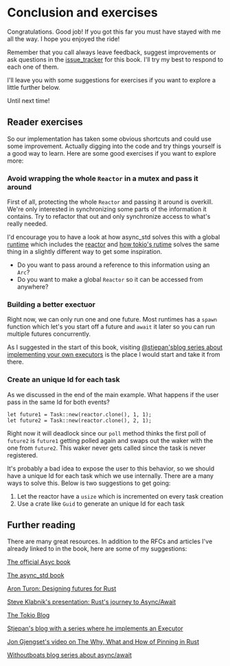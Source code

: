 # Conclusion and exercises

Congratulations. Good job! If you got this far you must have stayed with me
all the way. I hope you enjoyed the ride!

Remember that you call always leave feedback, suggest improvements or ask questions
in the [issue_tracker](https://github.com/cfsamson/books-futures-explained/issues) for this book.
I'll try my best to respond to each one of them.

I'll leave you with some suggestions for exercises if you want to explore a little further below.

Until next time!

## Reader exercises

So our implementation has taken some obvious shortcuts and could use some improvement. 
Actually digging into the code and try things yourself is a good way to learn. Here are
some good exercises if you want to explore more:

### Avoid wrapping the whole `Reactor` in a mutex and pass it around

First of all, protecting the whole `Reactor` and passing it around is overkill. We're only
interested in synchronizing some parts of the information it contains. Try to refactor that
out and only synchronize access to what's really needed.

I'd encourage you to have a look at how async_std solves this with a global [runtime](https://github.com/async-rs/async-std/blob/b446cd023084a157b8a531cff65b8df37750be58/src/rt/mod.rs#L15-L23) which includes the [reactor](https://github.com/async-rs/async-std/blob/b446cd023084a157b8a531cff65b8df37750be58/src/rt/runtime.rs#L39-L70)
and [how tokio's rutime](https://github.com/tokio-rs/tokio/blob/19a87e090ed528001e0363a30f6165304a710d49/tokio/src/runtime/context.rs#L2-L12) solves the same
thing in a slightly different way to get some inspiration.

* Do you want to pass around a reference to this information using an `Arc`?
* Do you want to make a global `Reactor` so it can be accessed from anywhere?

### Building a better exectuor

Right now, we can only run one and one future. Most runtimes has a `spawn` 
function which let's you start off a future and `await` it later so you
can run multiple futures concurrently.

As I suggested in the start of this book, visiting [@stjepan'sblog series about implementing your own executors](https://stjepang.github.io/2020/01/31/build-your-own-executor.html)
is the place I would start and take it from there.

### Create an unique Id for each task

As we discussed in the end of the main example. What happens if the user pass in
the same Id for both events?

```rust, ignore
let future1 = Task::new(reactor.clone(), 1, 1);
let future2 = Task::new(reactor.clone(), 2, 1);
```

Right now it will deadlock since our `poll` method thinks the first poll of
`future2` is `future1` getting polled again and swaps out the waker with the
one from `future2`. This waker never gets called since the task is never
registered.

It's probably a bad idea to expose the user to this behavior, so we
should have a unique Id for each task which we use internally. There are a
many ways to solve this. Below is two suggestions to get going:

1. Let the reactor have a `usize` which is incremented on every task creation
2. Use a crate like `Guid` to generate an unique Id for each task

## Further reading

There are many great resources. In addition to the RFCs and articles I've already
linked to in the book, here are some of my suggestions:

[The official Asyc book](https://rust-lang.github.io/async-book/01_getting_started/01_chapter.html)

[The async_std book](https://book.async.rs/)

[Aron Turon: Designing futures for Rust](https://aturon.github.io/blog/2016/09/07/futures-design/)

[Steve Klabnik's presentation: Rust's journey to Async/Await](https://www.infoq.com/presentations/rust-2019/)

[The Tokio Blog](https://tokio.rs/blog/2019-10-scheduler/)

[Stjepan's blog with a series where he implements an Executor](https://stjepang.github.io/)

[Jon Gjengset's video on The Why, What and How of Pinning in Rust](https://youtu.be/DkMwYxfSYNQ)

[Withoutboats blog series about async/await](https://boats.gitlab.io/blog/post/2018-01-25-async-i-self-referential-structs/)

[condvar_std]: https://doc.rust-lang.org/stable/std/sync/struct.Condvar.html
[condvar_wiki]: https://en.wikipedia.org/wiki/Monitor_(synchronization)#Condition_variables
[arcwake]: https://rust-lang-nursery.github.io/futures-api-docs/0.3.0-alpha.13/futures/task/trait.ArcWake.html